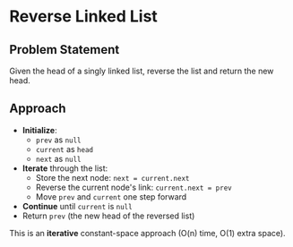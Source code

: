 # Reverse Linked List 

## Problem Statement

Given the head of a singly linked list, reverse the list and return the new head.

## Approach

- **Initialize**:
  - `prev` as `null`
  - `current` as `head`
  - `next` as `null`
- **Iterate** through the list:
  - Store the next node: `next = current.next`
  - Reverse the current node's link: `current.next = prev`
  - Move `prev` and `current` one step forward
- **Continue** until `current` is `null`
- Return `prev` (the new head of the reversed list)

This is an **iterative** constant-space approach (O(n) time, O(1) extra space).
